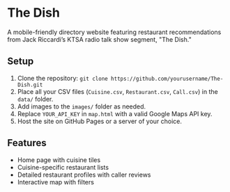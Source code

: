 # The Dish

A mobile-friendly directory website featuring restaurant recommendations from Jack Riccardi’s KTSA radio talk show segment, "The Dish."

## Setup
1. Clone the repository: `git clone https://github.com/yourusername/The-Dish.git`
2. Place all your CSV files (`Cuisine.csv`, `Restaurant.csv`, `Call.csv`) in the `data/` folder.
3. Add images to the `images/` folder as needed.
4. Replace `YOUR_API_KEY` in `map.html` with a valid Google Maps API key.
5. Host the site on GitHub Pages or a server of your choice.

## Features
- Home page with cuisine tiles
- Cuisine-specific restaurant lists
- Detailed restaurant profiles with caller reviews
- Interactive map with filters
